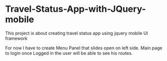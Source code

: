 # Travel-Status-App-with-JQuery-mobile
This project is about creating travel status app using jquery mobile UI framework

For now I have to create Menu Panel that slides open on left side.
Main page to login 
once Logged in the user will be able to see his routes.

